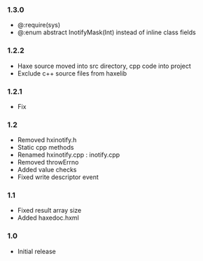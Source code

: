 
### 1.3.0
- @:require(sys)
- @:enum abstract InotifyMask(Int) instead of inline class fields

### 1.2.2
- Haxe source moved into src directory, cpp code into project
- Exclude c++ source files from haxelib

### 1.2.1
- Fix

### 1.2
- Removed hxinotify.h
- Static cpp methods
- Renamed hxinotify.cpp : inotify.cpp
- Removed throwErrno
- Added value checks
- Fixed write descriptor event

### 1.1
- Fixed result array size
- Added haxedoc.hxml

### 1.0
- Initial release

